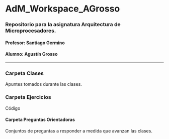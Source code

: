 # AdM_Workspace_AGrosso
### Repositorio para la asignatura Arquitectura de Microprocesadores.
#### Profesor:  Santiago Germino
#### Alumno:    Agustín Grosso

-------------------------------------------------------

### Carpeta Clases
Apuntes tomados durante las clases.

### Carpeta Ejercicios
Código

#### Carpeta Preguntas Orientadoras
Conjuntos de preguntas a responder a medida que avanzan las clases.

